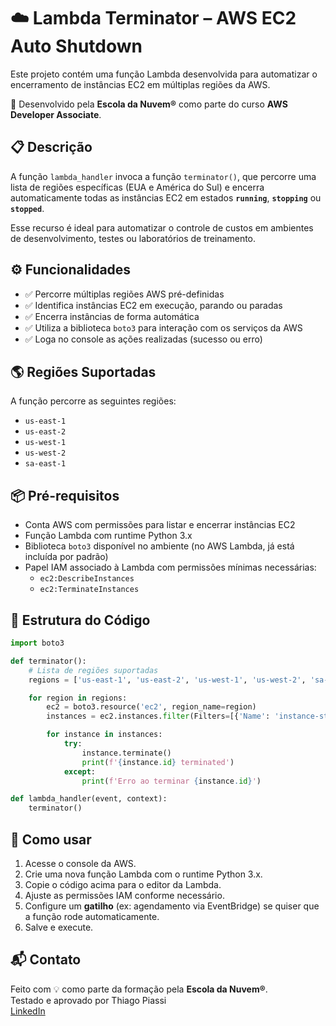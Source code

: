# ☁️ Lambda Terminator – AWS EC2 Auto Shutdown

Este projeto contém uma função Lambda desenvolvida para automatizar o encerramento de instâncias EC2 em múltiplas regiões da AWS.

🔧 Desenvolvido pela **Escola da Nuvem®** como parte do curso **AWS Developer Associate**.

## 📋 Descrição

A função `lambda_handler` invoca a função `terminator()`, que percorre uma lista de regiões específicas (EUA e América do Sul) e encerra automaticamente todas as instâncias EC2 em estados **`running`**, **`stopping`** ou **`stopped`**.

Esse recurso é ideal para automatizar o controle de custos em ambientes de desenvolvimento, testes ou laboratórios de treinamento.

## ⚙️ Funcionalidades

- ✅ Percorre múltiplas regiões AWS pré-definidas
- ✅ Identifica instâncias EC2 em execução, parando ou paradas
- ✅ Encerra instâncias de forma automática
- ✅ Utiliza a biblioteca `boto3` para interação com os serviços da AWS
- ✅ Loga no console as ações realizadas (sucesso ou erro)

## 🌎 Regiões Suportadas

A função percorre as seguintes regiões:

- `us-east-1`
- `us-east-2`
- `us-west-1`
- `us-west-2`
- `sa-east-1`

## 📦 Pré-requisitos

- Conta AWS com permissões para listar e encerrar instâncias EC2
- Função Lambda com runtime Python 3.x
- Biblioteca `boto3` disponível no ambiente (no AWS Lambda, já está incluída por padrão)
- Papel IAM associado à Lambda com permissões mínimas necessárias:
  - `ec2:DescribeInstances`
  - `ec2:TerminateInstances`

## 🧪 Estrutura do Código

```python
import boto3

def terminator():
    # Lista de regiões suportadas
    regions = ['us-east-1', 'us-east-2', 'us-west-1', 'us-west-2', 'sa-east-1']

    for region in regions:
        ec2 = boto3.resource('ec2', region_name=region)
        instances = ec2.instances.filter(Filters=[{'Name': 'instance-state-name', 'Values': ['running', 'stopped', 'stopping']}])

        for instance in instances:
            try:
                instance.terminate()
                print(f'{instance.id} terminated')
            except:
                print(f'Erro ao terminar {instance.id}')

def lambda_handler(event, context):
    terminator()
```

## 🚀 Como usar

1. Acesse o console da AWS.
2. Crie uma nova função Lambda com o runtime Python 3.x.
3. Copie o código acima para o editor da Lambda.
4. Ajuste as permissões IAM conforme necessário.
5. Configure um **gatilho** (ex: agendamento via EventBridge) se quiser que a função rode automaticamente.
6. Salve e execute.

## 📬 Contato

Feito com 💡 como parte da formação pela **Escola da Nuvem®**.  
Testado e aprovado por Thiago Piassi  
[LinkedIn](https://www.linkedin.com/in/thiagopiassi)
